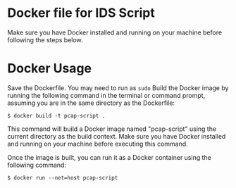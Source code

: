 # Docker file for IDS Script
Make sure you have Docker installed and running on your machine before following the steps below.

# Docker Usage 
Save the Dockerfile.
You may need to run as `sudo`
Build the Docker image by running the following command in the terminal or command prompt, assuming you are in the same directory as the Dockerfile:
```
$ docker build -t pcap-script .
```
This command will build a Docker image named "pcap-script" using the current directory as the build context. Make sure you have Docker installed and running on your machine before executing this command.

Once the image is built, you can run it as a Docker container using the following command:
```
$ docker run --net=host pcap-script
```
